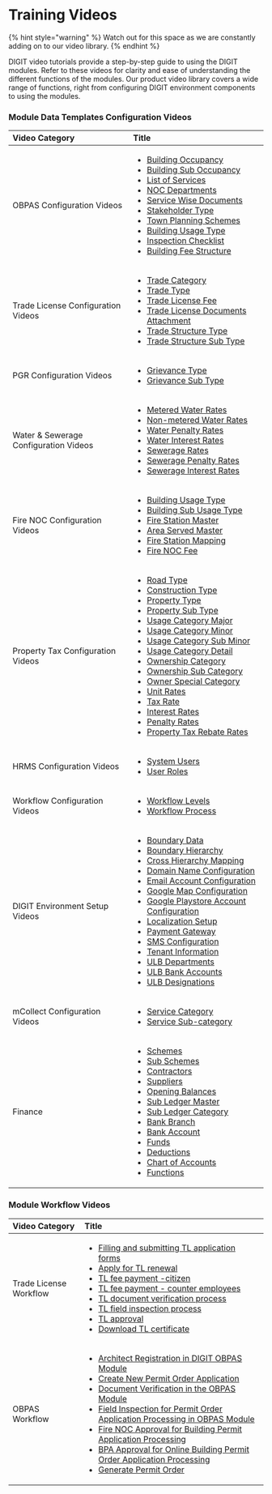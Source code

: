 # Training Videos

{% hint style="warning" %}
Watch out for this space as we are constantly adding on to our video library.
{% endhint %}

DIGIT video tutorials provide a step-by-step guide to using the DIGIT modules. Refer to these videos for clarity and ease of understanding the different functions of the modules. Our product video library covers a wide range of functions, right from configuring DIGIT environment components to using the modules.

### Module Data Templates Configuration Videos

<table>
  <thead>
    <tr>
      <th style="text-align:left"><b>Video Category</b>
      </th>
      <th style="text-align:left"><b>Title</b>
      </th>
    </tr>
  </thead>
  <tbody>
    <tr>
      <td style="text-align:left">OBPAS Configuration Videos</td>
      <td style="text-align:left">
        <ul>
          <li><a href="https://youtu.be/2vmgQf6_3NU">Building Occupancy</a>
          </li>
          <li><a href="https://youtu.be/cgquixYUrfM">Building Sub Occupancy</a>
          </li>
          <li><a href="https://youtu.be/XkpI4kKUAaA">List of Services</a>
          </li>
          <li><a href="https://youtu.be/Xrzc7d7rHZ4">NOC Departments</a>
          </li>
          <li><a href="https://youtu.be/vf7vya3om2k">Service Wise Documents</a>
          </li>
          <li><a href="https://youtu.be/eZI92E3cl3c">Stakeholder Type</a>
          </li>
          <li><a href="https://youtu.be/5zJMTcCp9uU">Town Planning Schemes</a>
          </li>
          <li><a href="https://youtu.be/EfQRS-202Nc">Building Usage Type</a>
          </li>
          <li><a href="https://youtu.be/6AWmf0HjMbA">Inspection Checklist</a>
          </li>
          <li> <a href="https://youtu.be/caOX8p8E7d8">Building Fee Structure</a>
          </li>
        </ul>
      </td>
    </tr>
    <tr>
      <td style="text-align:left">Trade License Configuration Videos</td>
      <td style="text-align:left">
        <ul>
          <li><a href="https://youtu.be/klnYNgSXH4I">Trade Category</a>
          </li>
          <li><a href="https://youtu.be/txWYTpHV6D4">Trade Type</a>
          </li>
          <li><a href="https://youtu.be/R8SAPByrkX0">Trade License Fee</a>
          </li>
          <li><a href="https://youtu.be/HxyRp6K4F7U">Trade License Documents Attachment</a>
          </li>
          <li><a href="https://youtu.be/PvfNRVuLOk0">Trade Structure Type</a>
          </li>
          <li><a href="https://youtu.be/tfcY_0YAd4M">Trade Structure Sub Type</a>
          </li>
        </ul>
      </td>
    </tr>
    <tr>
      <td style="text-align:left">PGR Configuration Videos</td>
      <td style="text-align:left">
        <ul>
          <li><a href="https://youtu.be/7ggAkezdly4">Grievance Type</a>
          </li>
          <li><a href="https://youtu.be/4tFAKJpPmug">Grievance Sub Type</a>
          </li>
        </ul>
      </td>
    </tr>
    <tr>
      <td style="text-align:left">Water &amp; Sewerage Configuration Videos</td>
      <td style="text-align:left">
        <ul>
          <li><a href="https://youtu.be/UlEFRhaEyt0">Metered Water Rates</a>
          </li>
          <li><a href="https://youtu.be/XJdCZiGeKjI">Non-metered Water Rates</a>
          </li>
          <li><a href="https://youtu.be/TovREjIrsMk">Water Penalty Rates</a>
          </li>
          <li><a href="https://youtu.be/vUwhGIKGq_4">Water Interest Rates</a>
          </li>
          <li><a href="https://youtu.be/S7OeCAW3ohk">Sewerage Rates</a>
          </li>
          <li><a href="https://youtu.be/y20kvt33n7E">Sewerage Penalty Rates</a>
          </li>
          <li><a href="https://youtu.be/TWpgk0ChU68">Sewerage Interest Rates</a>
          </li>
        </ul>
      </td>
    </tr>
    <tr>
      <td style="text-align:left">Fire NOC Configuration Videos</td>
      <td style="text-align:left">
        <ul>
          <li><a href="https://youtu.be/jI0G_lx8DSQ">Building Usage Type</a>
          </li>
          <li><a href="https://youtu.be/I7U6_0kQrkY">Building Sub Usage Type</a>
          </li>
          <li><a href="https://youtu.be/WPgGtw3MQtw">Fire Station Master</a>
          </li>
          <li><a href="https://youtu.be/CwPW5Dk4FU0">Area Served Master</a>
          </li>
          <li><a href="https://youtu.be/h1rW-LoN9sg">Fire Station Mapping</a>
          </li>
          <li><a href="https://youtu.be/ftNOcZF2IyU">Fire NOC Fee</a>
          </li>
        </ul>
      </td>
    </tr>
    <tr>
      <td style="text-align:left">Property Tax Configuration Videos</td>
      <td style="text-align:left">
        <p></p>
        <ul>
          <li><a href="https://youtu.be/XLfhJD2X_gY">Road Type</a>
          </li>
          <li><a href="https://youtu.be/fu-0KAKu2Pg">Construction Type</a>
          </li>
          <li><a href="https://youtu.be/AcUFoYqX4D8">Property Type</a>
          </li>
          <li><a href="https://youtu.be/Tm-oqkUVAjA">Property Sub Type</a>
          </li>
          <li><a href="https://youtu.be/mQL4Xp0mRtc">Usage Category Major</a>
          </li>
          <li><a href="https://youtu.be/0z3bPGrTYtw">Usage Category Minor</a>
          </li>
          <li><a href="https://youtu.be/2mYIgbCyrVo">Usage Category Sub Minor</a>
          </li>
          <li><a href="https://youtu.be/Q9RAG1mVNT8">Usage Category Detail</a>
          </li>
          <li><a href="https://youtu.be/T7QdmW9El6A">Ownership Category</a>
          </li>
          <li><a href="https://youtu.be/A0ZnYuhUUnY">Ownership Sub Category</a>
          </li>
          <li><a href="https://youtu.be/0zelFky9MrA">Owner Special Category</a>
          </li>
          <li><a href="https://youtu.be/fopcxByL-h8">Unit Rates</a>
          </li>
          <li><a href="https://youtu.be/uKvCoJsULZw">Tax Rate</a>
          </li>
          <li><a href="https://youtu.be/ifMuRJo4BDg">Interest Rates</a>
          </li>
          <li><a href="https://youtu.be/kex5fVuIgqw">Penalty Rates</a>
          </li>
          <li><a href="https://youtu.be/cqgWmuhI-4M">Property Tax Rebate Rates</a>
          </li>
        </ul>
      </td>
    </tr>
    <tr>
      <td style="text-align:left">HRMS Configuration Videos</td>
      <td style="text-align:left">
        <ul>
          <li><a href="https://youtu.be/CROJMfChrpk">System Users</a>
          </li>
          <li><a href="https://youtu.be/Lh1jvHx6dzM">User Roles</a>
          </li>
        </ul>
      </td>
    </tr>
    <tr>
      <td style="text-align:left">Workflow Configuration Videos</td>
      <td style="text-align:left">
        <ul>
          <li><a href="https://youtu.be/QP5IR7w8wIE">Workflow Levels</a>
          </li>
          <li><a href="https://youtu.be/PaCniA2fC7s">Workflow Process</a>
          </li>
        </ul>
      </td>
    </tr>
    <tr>
      <td style="text-align:left">DIGIT Environment Setup Videos</td>
      <td style="text-align:left">
        <ul>
          <li><a href="https://youtu.be/sHBtwd7eC4s">Boundary Data</a>
          </li>
          <li><a href="https://youtu.be/Ge0uuFRTbs0">Boundary Hierarchy</a>
          </li>
          <li><a href="https://youtu.be/8kwwL-8CjE0">Cross Hierarchy Mapping</a>
          </li>
          <li><a href="https://youtu.be/2Itms5_W9oQ">Domain Name Configuration</a>
          </li>
          <li><a href="https://youtu.be/CtER8s8eUlA">Email Account Configuration</a>
          </li>
          <li><a href="https://youtu.be/Jht956XvZ7s">Google Map Configuration</a>
          </li>
          <li><a href="https://youtu.be/y5naiTXX5Sk">Google Playstore Account Configuration</a>
          </li>
          <li><a href="https://youtu.be/ZrQxEhQfQdU">Localization Setup</a>
          </li>
          <li><a href="https://youtu.be/x5tCc2ITJGo">Payment Gateway</a>
          </li>
          <li><a href="https://youtu.be/YlwwzAmEKrc">SMS Configuration</a>
          </li>
          <li><a href="https://youtu.be/9cHsKdBPtyQ">Tenant Information</a>
          </li>
          <li><a href="https://youtu.be/i1YT72aHOvE">ULB Departments</a>
          </li>
          <li><a href="https://youtu.be/ZQbl_F38MUo">ULB Bank Accounts</a>
          </li>
          <li><a href="https://youtu.be/GF01Hdbo3UU">ULB Designations</a>
          </li>
        </ul>
      </td>
    </tr>
    <tr>
      <td style="text-align:left">mCollect Configuration Videos</td>
      <td style="text-align:left">
        <p></p>
        <ul>
          <li><a href="https://youtu.be/N-exC_4Zz-A">Service Category</a>
          </li>
          <li><a href="https://youtu.be/LsZQWtoeS-M">Service Sub-category</a>
          </li>
        </ul>
      </td>
    </tr>
    <tr>
      <td style="text-align:left">Finance</td>
      <td style="text-align:left">
        <p></p>
        <ul>
          <li><a href="https://youtu.be/9QOeBLrGZAI">Schemes</a>
          </li>
          <li><a href="https://youtu.be/kKIib5kJEr0">Sub Schemes</a>
          </li>
          <li><a href="https://youtu.be/HoPksEjZiWs">Contractors</a>
          </li>
          <li><a href="https://youtu.be/NQXnVEq8e84">Suppliers</a>
          </li>
          <li><a href="https://youtu.be/LbZkTpYbxFA">Opening Balances</a>
          </li>
          <li><a href="https://youtu.be/tmNtOgdL4lE">Sub Ledger Master</a>
          </li>
          <li><a href="https://youtu.be/t6zYzhabjZg">Sub Ledger Category</a>
          </li>
          <li><a href="https://youtu.be/Q6IpDbyrdjw">Bank Branch</a>
          </li>
          <li><a href="https://youtu.be/ueXg-943IdA">Bank Account</a>
          </li>
          <li><a href="https://youtu.be/wwS1W_9yEGU">Funds</a>
          </li>
          <li><a href="https://youtu.be/SlsF21UORn0">Deductions</a>
          </li>
          <li><a href="https://youtu.be/fSMaZydCsmA">Chart of Accounts</a>
          </li>
          <li><a href="https://youtu.be/ljBbzVcEQjU">Functions</a>
          </li>
        </ul>
      </td>
    </tr>
  </tbody>
</table>

### Module Workflow Videos

<table>
  <thead>
    <tr>
      <th style="text-align:left">Video Category</th>
      <th style="text-align:left">Title</th>
    </tr>
  </thead>
  <tbody>
    <tr>
      <td style="text-align:left">Trade License Workflow</td>
      <td style="text-align:left">
        <p></p>
        <ul>
          <li><a href="https://youtu.be/aTJf5GFIQ_M">Filling and submitting TL application forms</a>
          </li>
          <li><a href="https://youtu.be/vVkhrDr9ZAM">Apply for TL renewal</a>
          </li>
          <li><a href="https://youtu.be/lE8qyJSKoqg">TL fee payment -citizen</a>
          </li>
          <li><a href="https://youtu.be/OhLnRYE4e_0">TL fee payment - counter employees</a>
          </li>
          <li><a href="https://youtu.be/Sm4pjAUyHoY">TL document verification process</a>
          </li>
          <li><a href="https://youtu.be/QHjUbe7iOvw">TL field inspection process</a>
          </li>
          <li><a href="https://youtu.be/jRhSkdRQbt8">TL approval</a>
          </li>
          <li><a href="https://youtu.be/F076abqOuow">Download TL certificate</a>
          </li>
        </ul>
      </td>
    </tr>
    <tr>
      <td style="text-align:left">OBPAS Workflow</td>
      <td style="text-align:left">
        <p></p>
        <ul>
          <li><a href="https://youtu.be/UVGa46oBSE0">Architect Registration in DIGIT OBPAS Module</a>
          </li>
          <li><a href="https://youtu.be/cC2GRxu9BYQ">Create New Permit Order Application</a>
          </li>
          <li><a href="https://youtu.be/48gALXQICoY">Document Verification in the OBPAS Module</a>
          </li>
          <li><a href="https://youtu.be/gWcJmsaUUBw">Field Inspection for Permit Order Application Processing in OBPAS Module</a>
          </li>
          <li><a href="https://youtu.be/Ga0ChZ3SWpA">Fire NOC Approval for Building Permit Application Processing</a>
          </li>
          <li><a href="https://youtu.be/PFCYSmfHBAo">BPA Approval for Online Building Permit Order Application Processing</a>
          </li>
          <li><a href="https://youtu.be/eZJpIRrwwOc">Generate Permit Order</a>
          </li>
        </ul>
      </td>
    </tr>
  </tbody>
</table>

